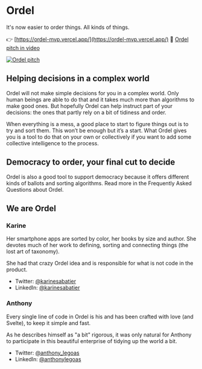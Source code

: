 # Ordel

It's now easier to order things. All kinds of things.

👉 [https://ordel-mvp.vercel.app/](https://ordel-mvp.vercel.app/)
🎥 [Ordel pitch in video](https://ordel-mvp.vercel.app/ordel-pitch.mp4)

[![Ordel pitch](https://ordel-mvp.vercel.app/ordel-screenshot-home.png)](https://ordel-mvp.vercel.app/ordel-pitch.mp4)

## Helping decisions in a complex world

Ordel will not make simple decisions for you in a complex world. Only human beings are able to do that and it takes much more than algorithms to make good ones. But hopefully Ordel can help instruct part of your decisions: the ones that partly rely on a bit of tidiness and order.

When everything is a mess, a good place to start to figure things out is to try and sort them. This won’t be enough but it’s a start. What Ordel gives you is a tool to do that on your own or collectively if you want to add some collective intelligence to the process.

## Democracy to order, your final cut to decide

Ordel is also a good tool to support democracy because it offers different kinds of ballots and sorting algorithms. Read more in the Frequently Asked Questions about Ordel.

## We are Ordel

### Karine

Her smartphone apps are sorted by color, her books by size and author. She devotes much of her work to defining, sorting and connecting things (the lost art of taxonomy).

She had that crazy Ordel idea and is responsible for what is not code in the product.

- Twitter: [@karinesabatier](https://twitter.com/karinesabatier)
- LinkedIn: [@karinesabatier](https://linkedin.com/in/karinesabatier)

### Anthony

Every single line of code in Ordel is his and has been crafted with love (and Svelte), to keep it simple and fast.

As he describes himself as "a bit" rigorous, it was only natural for Anthony to participate in this beautiful enterprise of tidying up the world a bit.

- Twitter: [@anthony_legoas](https://twitter.com/anthony_legoas)
- LinkedIn: [@anthonylegoas](https://linkedin.com/in/anthonylegoas)